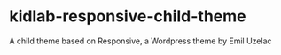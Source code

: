 kidlab-responsive-child-theme
=============================

A child theme based on Responsive, a Wordpress theme by Emil Uzelac
